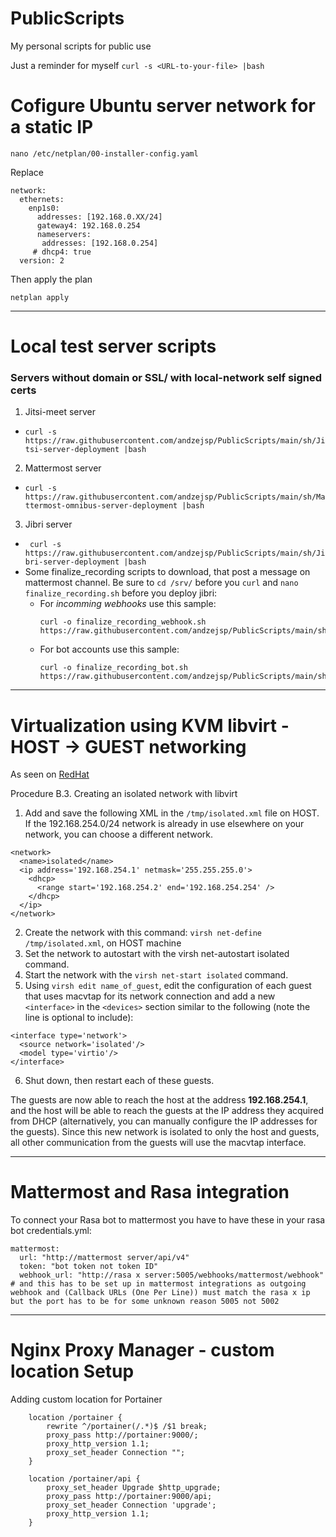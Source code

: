 # PublicScripts
My personal scripts for public use


Just a reminder for myself
`curl -s <URL-to-your-file> |bash`

# Cofigure Ubuntu server network for a static IP

`nano /etc/netplan/00-installer-config.yaml`

Replace
```
network:
  ethernets:
    enp1s0:
      addresses: [192.168.0.XX/24]
      gateway4: 192.168.0.254
      nameservers:
       addresses: [192.168.0.254]
     # dhcp4: true
  version: 2
```
Then apply the plan

`netplan apply`

---

# Local test server scripts
### Servers without domain or SSL/ with local-network self signed certs

1. Jitsi-meet server 
  - `curl -s https://raw.githubusercontent.com/andzejsp/PublicScripts/main/sh/Jitsi-server-deployment |bash`
2. Mattermost server
  - `curl -s https://raw.githubusercontent.com/andzejsp/PublicScripts/main/sh/Mattermost-omnibus-server-deployment |bash`
3. Jibri server
  - ` curl -s https://raw.githubusercontent.com/andzejsp/PublicScripts/main/sh/Jibri-server-deployment |bash`
  - Some finalize_recording scripts to download, that post a message on mattermost channel. Be sure to ` cd /srv/ ` before you ` curl `  and ` nano finalize_recording.sh ` before you deploy jibri:
    - For *incomming webhooks* use this sample:
      ```
      curl -o finalize_recording_webhook.sh https://raw.githubusercontent.com/andzejsp/PublicScripts/main/sh/Jibri_finalize_recording_webhook
      ```
    - For bot accounts use this sample:
      ```
      curl -o finalize_recording_bot.sh https://raw.githubusercontent.com/andzejsp/PublicScripts/main/sh/Jibri_finalize_recording_bot
      ```
---

# Virtualization using KVM libvirt - HOST -> GUEST networking

As seen on [RedHat](https://access.redhat.com/documentation/en-us/red_hat_enterprise_linux/6/html/virtualization_host_configuration_and_guest_installation_guide/app_macvtap)

Procedure B.3. Creating an isolated network with libvirt

1. Add and save the following XML in the ` /tmp/isolated.xml ` file on HOST. If the 192.168.254.0/24 network is already in use elsewhere on your network, you can choose a different network.
```
<network>
  <name>isolated</name>
  <ip address='192.168.254.1' netmask='255.255.255.0'>
    <dhcp>
      <range start='192.168.254.2' end='192.168.254.254' />
    </dhcp>
  </ip>
</network>
```
2. Create the network with this command: ` virsh net-define /tmp/isolated.xml `, on HOST machine
3. Set the network to autostart with the virsh net-autostart isolated command.
4. Start the network with the ` virsh net-start isolated ` command.
5. Using ` virsh edit name_of_guest `, edit the configuration of each guest that uses macvtap for its network connection and add a new ` <interface> ` in the ` <devices> ` section similar to the following (note the <model type='virtio'/> line is optional to include):
```
<interface type='network'>
  <source network='isolated'/>
  <model type='virtio'/>
</interface>
```
6. Shut down, then restart each of these guests.

The guests are now able to reach the host at the address **192.168.254.1**, and the host will be able to reach the guests at the IP address they acquired from DHCP (alternatively, you can manually configure the IP addresses for the guests). Since this new network is isolated to only the host and guests, all other communication from the guests will use the macvtap interface.

---

# Mattermost and Rasa integration
To connect your Rasa bot to mattermost you have to have these in your rasa bot credentials.yml:
```
mattermost:
  url: "http://mattermost server/api/v4"
  token: "bot token not token ID"
  webhook_url: "http://rasa x server:5005/webhooks/mattermost/webhook" # and this has to be set up in mattermost integrations as outgoing webhook and (Callback URLs (One Per Line)) must match the rasa x ip but the port has to be for some unknown reason 5005 not 5002
```
---

# Nginx Proxy Manager - custom location Setup
Adding custom location for Portainer

```
	location /portainer {
		rewrite ^/portainer(/.*)$ /$1 break;
		proxy_pass http://portainer:9000/;
		proxy_http_version 1.1;
		proxy_set_header Connection "";
	}

	location /portainer/api {
		proxy_set_header Upgrade $http_upgrade;
		proxy_pass http://portainer:9000/api;
		proxy_set_header Connection 'upgrade';
		proxy_http_version 1.1;
	}

```
